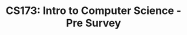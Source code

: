 ---
layout: quiz
permalink: /Quizzes/PreSurvey
title: "CS173: Intro to Computer Science - Pre Survey"
excerpt: "CS173: Intro to Computer Science - Pre Survey"

info:
    email: "billmongan@gmail.com"
    
    points: 0
    quizname: "Welcome Survey"
    enctype: "multipart/form-data"
    
    questions:
      - text: "CS173"
        label: coursename
        visible: false
      - text: "What is your name?"
        label: "name"
        visible: true
      - text: "What device(s), if any, do you use to connect to the Internet from home?"
        label: "devices"
        visible: true
      
tags:
  - warmup
  
---